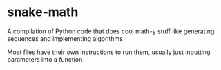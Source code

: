 # snake-math
A compilation of Python code that does cool math-y stuff like generating sequences and implementing algorithms

Most files have their own instructions to run them, usually just inputting parameters into a function
